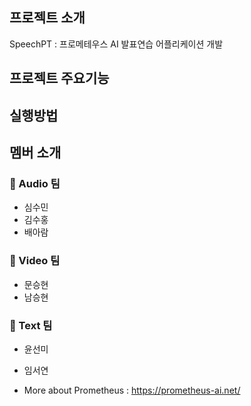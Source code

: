 ## 프로젝트 소개
SpeechPT : 프로메테우스 AI 발표연습 어플리케이션 개발

## 프로젝트 주요기능

## 실행방법


## 멤버 소개 
### 🎵 Audio 팀
- 심수민
- 김수홍
- 배아람

### 🎥 Video 팀
- 문승현
- 남승현

### 📝 Text 팀
- 윤선미
- 임서연


- More about Prometheus : https://prometheus-ai.net/
